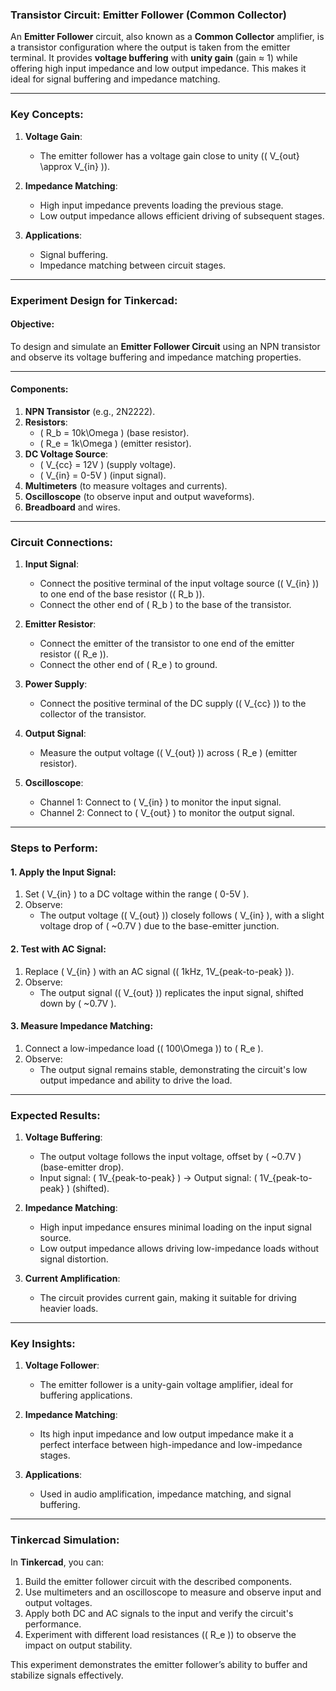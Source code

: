 ### **Transistor Circuit: Emitter Follower (Common Collector)**

An **Emitter Follower** circuit, also known as a **Common Collector** amplifier, is a transistor configuration where the output is taken from the emitter terminal. It provides **voltage buffering** with **unity gain** (gain ≈ 1) while offering high input impedance and low output impedance. This makes it ideal for signal buffering and impedance matching.

---

### **Key Concepts**:

1. **Voltage Gain**:
   - The emitter follower has a voltage gain close to unity (\( V_{out} \approx V_{in} \)).

2. **Impedance Matching**:
   - High input impedance prevents loading the previous stage.
   - Low output impedance allows efficient driving of subsequent stages.

3. **Applications**:
   - Signal buffering.
   - Impedance matching between circuit stages.

---

### **Experiment Design for Tinkercad**:

#### **Objective**:
To design and simulate an **Emitter Follower Circuit** using an NPN transistor and observe its voltage buffering and impedance matching properties.

---

#### **Components**:
1. **NPN Transistor** (e.g., 2N2222).
2. **Resistors**:
   - \( R_b = 10k\Omega \) (base resistor).
   - \( R_e = 1k\Omega \) (emitter resistor).
3. **DC Voltage Source**:
   - \( V_{cc} = 12V \) (supply voltage).
   - \( V_{in} = 0-5V \) (input signal).
4. **Multimeters** (to measure voltages and currents).
5. **Oscilloscope** (to observe input and output waveforms).
6. **Breadboard** and wires.

---

### **Circuit Connections**:

1. **Input Signal**:
   - Connect the positive terminal of the input voltage source (\( V_{in} \)) to one end of the base resistor (\( R_b \)).
   - Connect the other end of \( R_b \) to the base of the transistor.

2. **Emitter Resistor**:
   - Connect the emitter of the transistor to one end of the emitter resistor (\( R_e \)).
   - Connect the other end of \( R_e \) to ground.

3. **Power Supply**:
   - Connect the positive terminal of the DC supply (\( V_{cc} \)) to the collector of the transistor.

4. **Output Signal**:
   - Measure the output voltage (\( V_{out} \)) across \( R_e \) (emitter resistor).

5. **Oscilloscope**:
   - Channel 1: Connect to \( V_{in} \) to monitor the input signal.
   - Channel 2: Connect to \( V_{out} \) to monitor the output signal.

---

### **Steps to Perform**:

#### **1. Apply the Input Signal**:
1. Set \( V_{in} \) to a DC voltage within the range \( 0-5V \).
2. Observe:
   - The output voltage (\( V_{out} \)) closely follows \( V_{in} \), with a slight voltage drop of \( ~0.7V \) due to the base-emitter junction.

#### **2. Test with AC Signal**:
1. Replace \( V_{in} \) with an AC signal (\( 1kHz, 1V_{peak-to-peak} \)).
2. Observe:
   - The output signal (\( V_{out} \)) replicates the input signal, shifted down by \( ~0.7V \).

#### **3. Measure Impedance Matching**:
1. Connect a low-impedance load (\( 100\Omega \)) to \( R_e \).
2. Observe:
   - The output signal remains stable, demonstrating the circuit's low output impedance and ability to drive the load.

---

### **Expected Results**:

1. **Voltage Buffering**:
   - The output voltage follows the input voltage, offset by \( ~0.7V \) (base-emitter drop).
   - Input signal: \( 1V_{peak-to-peak} \) → Output signal: \( 1V_{peak-to-peak} \) (shifted).

2. **Impedance Matching**:
   - High input impedance ensures minimal loading on the input signal source.
   - Low output impedance allows driving low-impedance loads without signal distortion.

3. **Current Amplification**:
   - The circuit provides current gain, making it suitable for driving heavier loads.

---

### **Key Insights**:

1. **Voltage Follower**:
   - The emitter follower is a unity-gain voltage amplifier, ideal for buffering applications.

2. **Impedance Matching**:
   - Its high input impedance and low output impedance make it a perfect interface between high-impedance and low-impedance stages.

3. **Applications**:
   - Used in audio amplification, impedance matching, and signal buffering.

---

### **Tinkercad Simulation**:
In **Tinkercad**, you can:
1. Build the emitter follower circuit with the described components.
2. Use multimeters and an oscilloscope to measure and observe input and output voltages.
3. Apply both DC and AC signals to the input and verify the circuit's performance.
4. Experiment with different load resistances (\( R_e \)) to observe the impact on output stability.

This experiment demonstrates the emitter follower’s ability to buffer and stabilize signals effectively.
